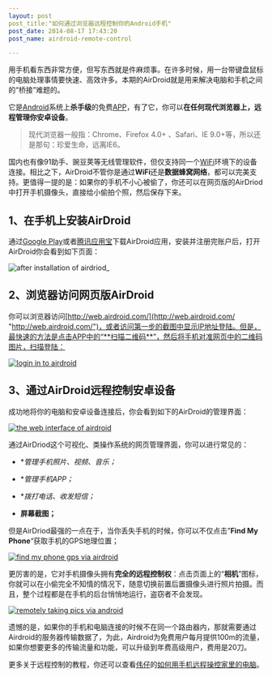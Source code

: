 ```yaml
---
layout: post
post_title:"如何通过浏览器远程控制你的Android手机"
post_date: 2014-08-17 17:43:20
post_name: airdroid-remote-control

---
```


用手机看东西非常方便，但写东西就是件麻烦事。在许多时候，用一台带键盘鼠标的电脑处理事情要快速、高效许多。本期的AirDroid就是用来解决电脑和手机之间的“桥接”难题的。

它是[Android](http://www.banpie.info/tag/Android)系统上**杀手级**的免费[APP](http://www.banpie.info/tag/app/)，有了它，你可以**在任何现代浏览器上，远程管理你安卓设备**。

> 现代浏览器一般指：Chrome、Firefox 4.0+ 、Safari、IE 9.0+等，所以还是那句：珍爱生命，远离IE6。

国内也有像91助手、豌豆荚等无线管理软件，但仅支持同一个[WiFi](http://www.banpie.info/tag/wifi)环境下的设备连接。相比之下，AirDroid不管你是通过**WiFi**还是**数据蜂窝网络**，都可以完美支持。更值得一提的是：如果你的手机不小心被偷了，你还可以在网页版的AirDriod中打开手机摄像头，直接给小偷拍个照，然后保存下来。

## 1、在手机上安装**AirDroid**

通过[Google Play](https://play.google.com/store/apps/details?id=com.sand.airdroid&amp;referrer=utm_source%3Dairdroid%26utm_medium%3Dhomepage)或者[腾讯应用宝](http://a.myapp.com/h/single.jsp?appid=86641&amp;g_f=990939)下载AirDroid应用，安装并注册完账户后，打开AirDroid你会看到如下页面：

![after installation of airdriod_](http://7arnhx.com1.z0.glb.clouddn.com/wp-content/uploads/2014/08/afterinstallationofairdriod__thumb.jpg "after installation of airdriod_")

## **2、浏览器访问网页版AirDroid**

你可以浏览器访问[http://web.airdroid.com/](http://web.airdroid.com/ "http://web.airdroid.com/")，或者访问第一步的截图中显示IP地址登陆。但是，最快速的方法是点击APP中的“**扫描二维码**”，然后将手机对准网页中的二维码图片，扫描登陆：

[![login in to airdroid](http://7arnhx.com1.z0.glb.clouddn.com/wp-content/uploads/2014/08/loginintoairdroid_thumb.jpg "login in to airdroid")](http://7arnhx.com1.z0.glb.clouddn.com/wp-content/uploads/2014/08/loginintoairdroid.jpg)

## 3、通过**AirDroid**远程控制安卓设备

成功地将你的电脑和安卓设备连接后，你会看到如下的AirDroid的管理界面：

[![the web interface of airdroid](http://7arnhx.com1.z0.glb.clouddn.com/wp-content/uploads/2014/08/thewebinterfaceofairdroid_thumb.png "the web interface of airdroid")](http://7arnhx.com1.z0.glb.clouddn.com/wp-content/uploads/2014/08/thewebinterfaceofairdroid.png)

通过AirDriod这个可视化、类操作系统的网页管理界面，你可以进行常见的：

*   **管理手机照片、视频、音乐；*

*   **管理手机APP；*

*   **拨打电话、收发短信；*

*   **屏幕截图；**

但是AirDriod最强的一点在于，当你丢失手机的时候，你可以不仅点击”**Find My Phone**“获取手机的GPS地理位置；

[![find my phone gps via airdroid](http://7arnhx.com1.z0.glb.clouddn.com/wp-content/uploads/2014/08/findmyphonegpsviaairdroid_thumb.png "find my phone gps via airdroid")](http://7arnhx.com1.z0.glb.clouddn.com/wp-content/uploads/2014/08/findmyphonegpsviaairdroid.png)

更厉害的是，它对手机摄像头拥有**完全的远程控制权**：点击页面上的“**相机**”图标，你就可以在小偷完全不知情的情况下，随意切换前置后置摄像头进行照片拍摄。而且，整个过程都是在手机的后台悄悄地运行，盗窃者不会发现。

[![remotely taking pics via android](http://7arnhx.com1.z0.glb.clouddn.com/wp-content/uploads/2014/08/remotelytakingpicsviaandroid_thumb.jpg "remotely taking pics via android")](http://7arnhx.com1.z0.glb.clouddn.com/wp-content/uploads/2014/08/remotelytakingpicsviaandroid.jpg)

遗憾的是，如果你的手机和电脑连接的时候不在同一个路由器内，那就需要通过Airdroid的服务器传输数据了，为此，Airdroid为免费用户每月提供100m的流量，如果你想要更多的传输流量和功能，可以升级到年费高级用户，费用是20刀。

更多关于远程控制的教程，你还可以查看[伟仔](http://www.banpie.info/author/ybw1990/)的[如何用手机远程操控家里的电脑](http://www.banpie.info/splashtop-remote-control/)。
